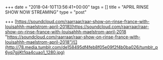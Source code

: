 +++
date = "2018-04-10T13:56:41+00:00"
tags = []
title = "APRIL RINSE SHOW NOW STREAMING"
type = "post"

+++
[https://soundcloud.com/raarraar/raar-show-on-rinse-france-with-louisahhh-maelstrom-april-2018](https://soundcloud.com/raarraar/raar-show-on-rinse-france-with-louisahhh-maelstrom-april-2018 "https://soundcloud.com/raarraar/raar-show-on-rinse-france-with-louisahhh-maelstrom-april-2018")![](http://78.media.tumblr.com/de158495df4feb8f05e09f2f4b0ba026/tumblr_p6yq7gjjKt1qa4cuao1_1280.jpg)